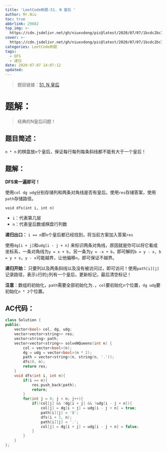 ```yaml
---
title: 'LeetCode刷题-51. N 皇后 '
author: Mr.Niu
toc: true
abbrlink: 29682
top_img: >-
  https://cdn.jsdelivr.net/gh/niuxvdong/pic@latest/2020/07/07/1bcdc2bc71dc053d1c14a729bb4420e7.png
cover: >-
  https://cdn.jsdelivr.net/gh/niuxvdong/pic@latest/2020/07/07/1bcdc2bc71dc053d1c14a729bb4420e7.png
categories: LeetCode刷题
tags:
  - DFS
  - 递归
date: 2020-07-07 14:07:12
updated:
---
```














> 题目链接：[51. N 皇后](https://leetcode-cn.com/problems/n-queens/)



# 题解：



> 经典的N皇后问题！



## 题目简述：



`n * n` 的棋盘放`n`个皇后，保证每行每列每条斜线都不能有大于一个皇后！



## 题解：

**DFS来一遍即可！**



使用`col dg udg`分别存储列和两条对角线是否有皇后。使用`res`存储答案，使用`path`存储路径。



`void dfs(int i, int n)`

- `i`：代表第几层
- `n`：代表皇后数或棋盘行列数



**递归出口：** `i == n`即`n`个皇后都已经找到，将当前方案加入答案`res`

使用`dg[i + j]`和`udg[i - j + n]` 来标识两条对角线，原因就是你可以将它看成坐标系，一条对角线为`y = x + b`，另一条为`y = -x + b`，即可解的`b = y - x, b = y + x`，`y - x`可能越界，让他偏移`n`，即可保证不越界。



**递归开始：** 只要列以及两条斜线以及没有被访问过，即可访问！使用`path[i][j]`记录路径，表示`i`行的`j`列有一个皇后，更新标记，最后清空标记！



**注意**：数组的初始化，`path`需要全部初始化为`.`，`col`要初始化`n`个位置，`dg udg`要初始化`n * 2`个位置。





## AC代码：



```c++
class Solution {
public:
    vector<bool> col, dg, udg;
    vector<vector<string>> res;
    vector<string> path;
    vector<vector<string>> solveNQueens(int n) {
        col = vector<bool>(n);
        dg = udg = vector<bool>(n * 2);
        path = vector<string>(n, string(n, '.'));
        dfs(0, n);
        return res;
    }
    void dfs(int i, int n){
        if(i == n){
            res.push_back(path);
            return;
        }
        for(int j = 0; j < n; j++){
            if(!col[j] && !dg[i + j] && !udg[i - j + n]){
                col[j] = dg[i + j] = udg[i - j + n] = true;
                path[i][j] = 'Q';
                dfs(i + 1, n);
                path[i][j] = '.';
                col[j] = dg[i + j] = udg[i - j + n] = false;
            }
        }
    }
};
```



